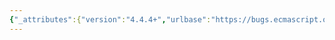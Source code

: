 ```yaml
---
{"_attributes":{"version":"4.4.4+","urlbase":"https://bugs.ecmascript.org/","maintainer":"dherman@mozilla.com"},"bug":{"bug_id":2265,"creation_ts":"2013-11-13 01:23:00 -0800","short_desc":"9.4.2.1: \"length\" font","delta_ts":"2014-06-02 12:10:11 -0700","product":"Draft for 6th Edition","component":"editorial issue","version":"Rev 22: January 20, 2014 Draft","rep_platform":"All","op_sys":"All","bug_status":"RESOLVED","resolution":"FIXED","priority":"Normal","bug_severity":"minor","everconfirmed":true,"reporter":{"uid":"jmdyck","name":"Michael Dyck"},"assigned_to":{"uid":"allen","name":"Allen Wirfs-Brock"},"long_desc":[{"commentid":6700,"comment_count":0,"who":{"uid":"jmdyck","name":"Michael Dyck"},"bug_when":"2013-11-13 01:23:02 -0800","thetext":"In 9.4.2.1 \"[[DefineOwnProperty]] ( P, Desc)\",\nstep 2 says:\n    If P is \"length\", then\n\nChange 'length' to a fixed-width font."},{"commentid":6711,"comment_count":1,"who":{"uid":"allen","name":"Allen Wirfs-Brock"},"bug_when":"2013-11-13 16:32:10 -0800","thetext":"fixed in rev22 editor's draft"},{"commentid":7090,"comment_count":2,"who":{"uid":"allen","name":"Allen Wirfs-Brock"},"bug_when":"2014-01-27 10:04:59 -0800","thetext":"fixed in Rev22 (January 20, 2013) release"},{"commentid":7233,"comment_count":3,"who":{"uid":"jmdyck","name":"Michael Dyck"},"bug_when":"2014-02-09 20:34:11 -0800","thetext":"Nope, not fixed in rev22."},{"commentid":8473,"comment_count":4,"who":{"uid":"allen","name":"Allen Wirfs-Brock"},"bug_when":"2014-05-14 17:52:25 -0700","thetext":"fixed in rev25 editor's draft"},{"commentid":8830,"comment_count":5,"who":{"uid":"jmdyck","name":"Michael Dyck"},"bug_when":"2014-06-02 12:10:11 -0700","thetext":"confirmed fixed."}]}}
---
```

